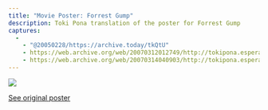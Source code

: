 ```yaml
---
title: "Movie Poster: Forrest Gump"
description: Toki Pona translation of the poster for Forrest Gump
captures:
  -
    - "@20050228/https://archive.today/tkQtU"
    - https://web.archive.org/web/20070312012749/http://tokipona.esperanto-jeunes.org:80/image/postergump.html
    - https://web.archive.org/web/20070314040903/http://tokipona.esperanto-jeunes.org:80/image/postergump.html
---
```



![](/images/postergump.jpg)

[See original poster](https://web.archive.org/web/20051221061137/https://images.art.com/images/products/large/10126000/10126404.jpg)